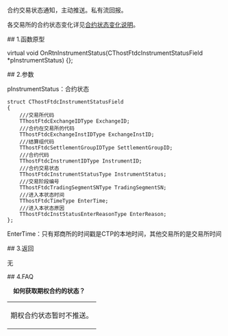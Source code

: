 <p>合约交易状态通知，主动推送。私有流回报。</p>
<p>各交易所的合约状态变化详见<a href="../../../QTYWGZ/HYZTBHSM/">合约状态变化说明</a>。</p>
<span class="anchor" id="d5329130-e789-4731-9597-e722117def1c"></span>
## 1.函数原型
<p>virtual void OnRtnInstrumentStatus(CThostFtdcInstrumentStatusField *pInstrumentStatus) {};</p>
<span class="anchor" id="e4acafc4-02ca-4129-97ea-eb5b3f7f1e28"></span>
## 2.参数
<p>pInstrumentStatus：合约状态</p>
<pre><code>struct CThostFtdcInstrumentStatusField
{
    ///交易所代码
    TThostFtdcExchangeIDType ExchangeID;
    ///合约在交易所的代码
    TThostFtdcExchangeInstIDType ExchangeInstID;
    ///结算组代码
    TThostFtdcSettlementGroupIDType SettlementGroupID;
    ///合约代码
    TThostFtdcInstrumentIDType InstrumentID;
    ///合约交易状态
    TThostFtdcInstrumentStatusType InstrumentStatus;
    ///交易阶段编号
    TThostFtdcTradingSegmentSNType TradingSegmentSN;
    ///进入本状态时间
    TThostFtdcTimeType EnterTime;
    ///进入本状态原因
    TThostFtdcInstStatusEnterReasonType EnterReason;
};
</code></pre>
<p>EnterTime：只有郑商所的时间戳是CTP的本地时间，其他交易所的是交易所时间</p>
<span class="anchor" id="c05af3b8-0f52-43f7-a5f3-d0b2beb0ba27"></span>
## 3.返回
<p>无</p>
<span class="anchor" id="b040022a-abed-4f4c-b615-1394ebba08d8"></span>
## 4.FAQ
<p><div class="region_i" id=""><p class="region_header" id="region_header_1" style="padding-left: 1em;font-weight : bold;text-indent: 0px;text-align: left;">如何获取期权合约的状态？</p><div class="region_panel" id="region_panel_1" style="display:block;"><table><tr><td>
<p>期权合约状态暂时不推送。</p>
</td></tr></table>
</div><p class="region_tail" id="region_tail_1" style="border-top-color:transparent;border-bottom-width:0;"></p></div></p>
